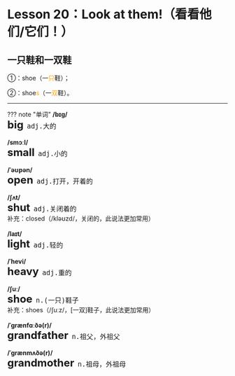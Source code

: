 # Lesson 20：Look at them!（看看他们/它们！）


## 一只鞋和一双鞋

①：shoe（一<font color=orange>只</font>鞋）；

②：shoe<font color=orange>s</font>（一<font color=orange>双</font>鞋）。


---
??? note "单词"
    **/bɪɡ/**<br>
    <font size=5>**big**</font>&nbsp;&nbsp;<font size=4>`adj.大的`</font><br>
    <br>
    **/smɔːl/**<br>
    <font size=5>**small**</font>&nbsp;&nbsp;<font size=4>`adj.小的`</font><br>
    <br>
    **/ˈəʊpən/**<br>
    <font size=5>**open**</font>&nbsp;&nbsp;<font size=4>`adj.打开，开着的`</font><br>
    <br>
    **/ʃʌt/**<br>
    <font size=5>**shut**</font>&nbsp;&nbsp;<font size=4>`adj.关闭着的`</font><br>
    补充：closed（/kləʊzd/，关闭的，此说法更加常用）<br>
    <br>
    **/laɪt/**<br>
    <font size=5>**light**</font>&nbsp;&nbsp;<font size=4>`adj.轻的`</font><br>
    <br>
    **/ˈhevi/**<br>
    <font size=5>**heavy**</font>&nbsp;&nbsp;<font size=4>`adj.重的`</font><br>
    <br>
    **/ʃuː/**<br>
    <font size=5>**shoe**</font>&nbsp;&nbsp;<font size=4>`n.(一只)鞋子`</font><br>
    补充：shoes（/ʃuːz/，[一双]鞋子，此说法更加常用）<br>
    <br>
    **/ˈɡrænfɑːðə(r)/**<br>
    <font size=5>**grandfather**</font>&nbsp;&nbsp;<font size=4>`n.祖父，外祖父`</font><br>
    <br>
    **/ˈɡrænmʌðə(r)/**<br>
    <font size=5>**grandmother**</font>&nbsp;&nbsp;<font size=4>`n.祖母，外祖母`</font><br>
    <br>

